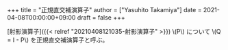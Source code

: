 +++
title = "正規直交補演算子"
author = ["Yasuhito Takamiya"]
date = 2021-04-08T00:00:00+09:00
draft = false
+++

[射影演算子]({{< relref "20210408121035-射影演算子" >}}) \\(P\\) について \\(Q = I - P\\) を正規直交補演算子と呼ぶ。

